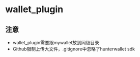 # wallet_plugin

## 注意
* wallet_plugin需要跟mywallet放到同级目录
* Github限制上传大文件，.gitignore中忽略了hunterwallet sdk